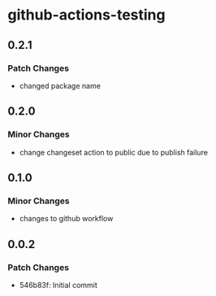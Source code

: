 # github-actions-testing

## 0.2.1

### Patch Changes

- changed package name

## 0.2.0

### Minor Changes

- change changeset action to public due to publish failure

## 0.1.0

### Minor Changes

- changes to github workflow

## 0.0.2

### Patch Changes

- 546b83f: Initial commit
